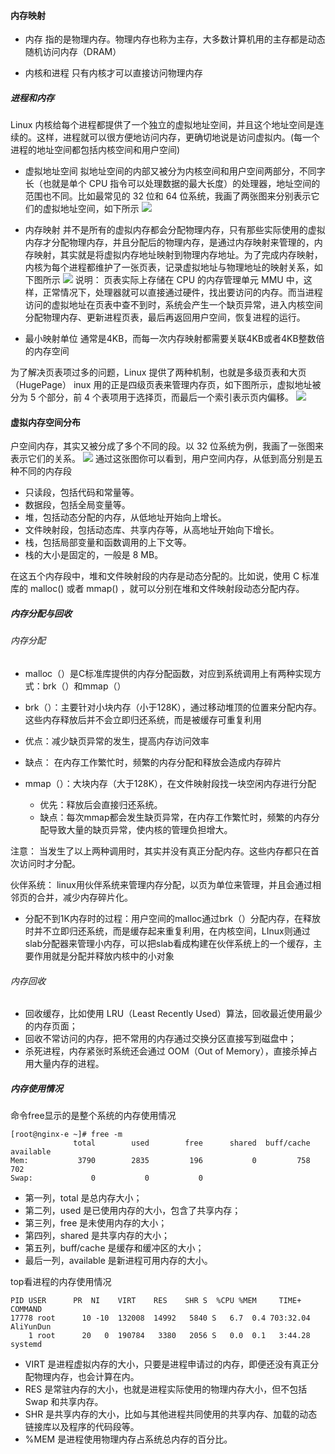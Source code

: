 

#### 内存映射

- 内存
指的是物理内存。物理内存也称为主存，大多数计算机用的主存都是动态随机访问内存（DRAM）

- 内核和进程
只有内核才可以直接访问物理内存

##### 进程和内存
Linux 内核给每个进程都提供了一个独立的虚拟地址空间，并且这个地址空间是连续的。这样，进程就可以很方便地访问内存，更确切地说是访问虚拟内。(每一个进程的地址空间都包括内核空间和用户空间)

- 虚拟地址空间
拟地址空间的内部又被分为内核空间和用户空间两部分，不同字长（也就是单个 CPU 指令可以处理数据的最大长度）的处理器，地址空间的范围也不同。比如最常见的 32 位和 64 位系统，我画了两张图来分别表示它们的虚拟地址空间，如下所示
![](/uploads/talkgo/images/m_da8a7016462317bb8b4b5dbf2a7575cc_r.png)

- 内存映射
并不是所有的虚拟内存都会分配物理内存，只有那些实际使用的虚拟内存才分配物理内存，并且分配后的物理内存，是通过内存映射来管理的，内存映射，其实就是将虚拟内存地址映射到物理内存地址。为了完成内存映射，内核为每个进程都维护了一张页表，记录虚拟地址与物理地址的映射关系，如下图所示
![](/uploads/talkgo/images/m_8b1e8bd55a24ce4400ef0fdd9ef527ec_r.png)
说明：
页表实际上存储在 CPU 的内存管理单元 MMU 中，这样，正常情况下，处理器就可以直接通过硬件，找出要访问的内存。而当进程访问的虚拟地址在页表中查不到时，系统会产生一个缺页异常，进入内核空间分配物理内存、更新进程页表，最后再返回用户空间，恢复进程的运行。

- 最小映射单位
通常是4KB，而每一次内存映射都需要关联4KB或者4KB整数倍的内存空间

为了解决页表项过多的问题，Linux 提供了两种机制，也就是多级页表和大页（HugePage）
inux 用的正是四级页表来管理内存页，如下图所示，虚拟地址被分为 5 个部分，前 4 个表项用于选择页，而最后一个索引表示页内偏移。
![](/uploads/talkgo/images/m_9e9a7a32436aede91925058b5d64fd28_r.png)

#### 虚拟内存空间分布
户空间内存，其实又被分成了多个不同的段。以 32 位系统为例，我画了一张图来表示它们的关系。
![](/uploads/talkgo/images/m_d9dad3295dfb5c96a7e845a8c9bbd7cf_r.png)
通过这张图你可以看到，用户空间内存，从低到高分别是五种不同的内存段
- 只读段，包括代码和常量等。
- 数据段，包括全局变量等。
- 堆，包括动态分配的内存，从低地址开始向上增长。
- 文件映射段，包括动态库、共享内存等，从高地址开始向下增长。
- 栈，包括局部变量和函数调用的上下文等。
- 栈的大小是固定的，一般是 8 MB。

在这五个内存段中，堆和文件映射段的内存是动态分配的。比如说，使用 C 标准库的 malloc() 或者 mmap() ，就可以分别在堆和文件映射段动态分配内存。

##### 内存分配与回收

###### 内存分配



- malloc（）是C标准库提供的内存分配函数，对应到系统调用上有两种实现方式：brk（）和mmap（）

-  brk（）：主要针对小块内存（小于128K），通过移动堆顶的位置来分配内存。这些内存释放后并不会立即归还系统，而是被缓存可重复利用
  -  优点：减少缺页异常的发生，提高内存访问效率
  - 缺点： 在内存工作繁忙时，频繁的内存分配和释放会造成内存碎片
- mmap（）：大块内存（大于128K），在文件映射段找一块空闲内存进行分配
  -  优先：释放后会直接归还系统。
  -  缺点：每次mmap都会发生缺页异常，在内存工作繁忙时，频繁的内存分配导致大量的缺页异常，使内核的管理负担增大。

注意： 当发生了以上两种调用时，其实并没有真正分配内存。这些内存都只在首次访问时才分配。

伙伴系统： linux用伙伴系统来管理内存分配，以页为单位来管理，并且会通过相邻页的合并，减少内存碎片化。

+ 分配不到1K内存时的过程：用户空间的malloc通过brk（）分配内存，在释放时并不立即归还系统，而是缓存起来重复利用，在内核空间，LInux则通过slab分配器来管理小内存，可以把slab看成构建在伙伴系统上的一个缓存，主要作用就是分配并释放内核中的小对象

######  内存回收

- 回收缓存，比如使用 LRU（Least Recently Used）算法，回收最近使用最少的内存页面；
- 回收不常访问的内存，把不常用的内存通过交换分区直接写到磁盘中；
- 杀死进程，内存紧张时系统还会通过 OOM（Out of Memory），直接杀掉占用大量内存的进程。

##### 内存使用情况
命令free显示的是整个系统的内存使用情况
```
[root@nginx-e ~]# free -m
              total        used        free      shared  buff/cache   available
Mem:           3790        2835         196           0         758         702
Swap:             0           0           0
```

- 第一列，total 是总内存大小；
- 第二列，used 是已使用内存的大小，包含了共享内存；
- 第三列，free 是未使用内存的大小；
- 第四列，shared 是共享内存的大小；
- 第五列，buff/cache 是缓存和缓冲区的大小；
- 最后一列，available 是新进程可用内存的大小。

top看进程的内存使用情况
```
PID USER      PR  NI    VIRT    RES    SHR S  %CPU %MEM     TIME+ COMMAND                                                                                           
17778 root      10 -10  132008  14992   5840 S   6.7  0.4 703:32.04 AliYunDun                                                                                         
    1 root      20   0  190784   3380   2056 S   0.0  0.1   3:44.28 systemd 
```

- VIRT 是进程虚拟内存的大小，只要是进程申请过的内存，即便还没有真正分配物理内存，也会计算在内。
- RES 是常驻内存的大小，也就是进程实际使用的物理内存大小，但不包括 Swap 和共享内存。
- SHR 是共享内存的大小，比如与其他进程共同使用的共享内存、加载的动态链接库以及程序的代码段等。
- %MEM 是进程使用物理内存占系统总内存的百分比。

